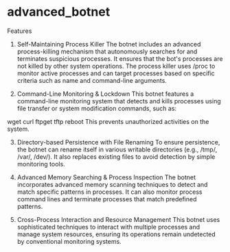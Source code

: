 # advanced_botnet
Features
1. Self-Maintaining Process Killer
The botnet includes an advanced process-killing mechanism that autonomously searches for and terminates suspicious processes. It ensures that the bot's processes are not killed by other system operations. The process killer uses /proc to monitor active processes and can target processes based on specific criteria such as name and command-line arguments.

2. Command-Line Monitoring & Lockdown
This botnet features a command-line monitoring system that detects and kills processes using file transfer or system modification commands, such as:

wget
curl
ftpget
tftp
reboot
This prevents unauthorized activities on the system.

3. Directory-based Persistence with File Renaming
To ensure persistence, the botnet can rename itself in various writable directories (e.g., /tmp/, /var/, /dev/). It also replaces existing files to avoid detection by simple monitoring tools.

4. Advanced Memory Searching & Process Inspection
The botnet incorporates advanced memory scanning techniques to detect and match specific patterns in processes. It can also monitor process command lines and terminate processes that match predefined patterns.

5. Cross-Process Interaction and Resource Management
This botnet uses sophisticated techniques to interact with multiple processes and manage system resources, ensuring its operations remain undetected by conventional monitoring systems.
